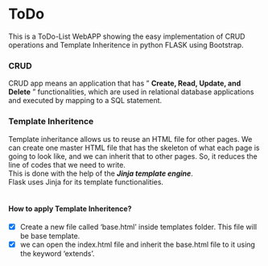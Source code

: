 # ToDo
This is a ToDo-List WebAPP showing the easy implementation of CRUD operations and Template Inheritence in python FLASK using Bootstrap.


### CRUD
CRUD app means an application that has ” **Create, Read, Update, and Delete** ” functionalities, which are used in relational database applications and executed by mapping to a SQL statement.

### Template Inheritence
Template inheritance allows us to reuse an HTML file for other pages. We can create one master HTML file that has the skeleton of what each page is going to look like,
and we can inherit that to other pages. So, it reduces the line of codes that we need to write.<br>
This is done with the help of the ***Jinja template engine***. <br>
Flask uses Jinja for its template functionalities.<br><br>
#### How to apply Template Inheritence?
- [x] Create a new file called ‘base.html’ inside templates folder. This file will be base template.
- [x] we can open the index.html file and inherit the base.html file to it using the keyword ‘extends’.
